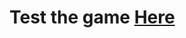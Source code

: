 # Test the game  [Here]([https://marketplace.visualstudio.com/items?itemName=darkgreen-theme---ali-harit.darkgreen-theme---ali-harit](https://itsaliiiiiiii.github.io/MarioGame.github.io/))
